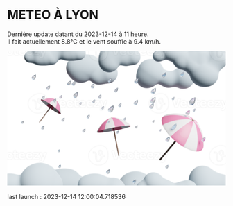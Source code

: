 # METEO À LYON

Dernière update datant du 2023-12-14 à 11 heure.  
Il fait actuellement 8.8°C et le vent souffle à 9.4 km/h.      

![](./.github/rain.png)

last launch : 2023-12-14 12:00:04.718536

